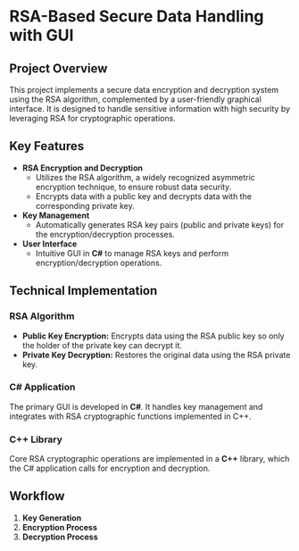 # RSA-Based Secure Data Handling with GUI

## Project Overview
This project implements a secure data encryption and decryption system using the RSA algorithm, complemented by a user-friendly graphical interface. It is designed to handle sensitive information with high security by leveraging RSA for cryptographic operations.

## Key Features
- **RSA Encryption and Decryption**
  - Utilizes the RSA algorithm, a widely recognized asymmetric encryption technique, to ensure robust data security.
  - Encrypts data with a public key and decrypts data with the corresponding private key.
- **Key Management**
  - Automatically generates RSA key pairs (public and private keys) for the encryption/decryption processes.
- **User Interface**
  - Intuitive GUI in **C#** to manage RSA keys and perform encryption/decryption operations.

## Technical Implementation

### RSA Algorithm
- **Public Key Encryption:** Encrypts data using the RSA public key so only the holder of the private key can decrypt it.
- **Private Key Decryption:** Restores the original data using the RSA private key.

### C# Application
The primary GUI is developed in **C#**. It handles key management and integrates with RSA cryptographic functions implemented in C++.

### C++ Library
Core RSA cryptographic operations are implemented in a **C++** library, which the C# application calls for encryption and decryption.

## Workflow
1. **Key Generation**
2. **Encryption Process**
3. **Decryption Process**
